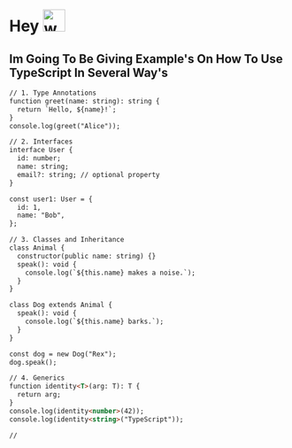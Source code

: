 # Hey <img src="https://user-images.githubusercontent.com/72663882/171687151-bb31c996-c9d2-49c8-b593-734946893b23.gif" alt="waving hand gif" aria-hidden="true" width="40" />

## Im Going To Be Giving Example's On How To Use TypeScript In Several Way's 
```html
// 1. Type Annotations
function greet(name: string): string {
  return `Hello, ${name}!`;
}
console.log(greet("Alice"));

// 2. Interfaces
interface User {
  id: number;
  name: string;
  email?: string; // optional property
}

const user1: User = {
  id: 1,
  name: "Bob",
};

// 3. Classes and Inheritance
class Animal {
  constructor(public name: string) {}
  speak(): void {
    console.log(`${this.name} makes a noise.`);
  }
}

class Dog extends Animal {
  speak(): void {
    console.log(`${this.name} barks.`);
  }
}

const dog = new Dog("Rex");
dog.speak();

// 4. Generics
function identity<T>(arg: T): T {
  return arg;
}
console.log(identity<number>(42));
console.log(identity<string>("TypeScript"));

//
